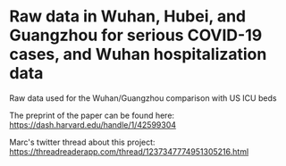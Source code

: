 # Raw data in Wuhan, Hubei, and Guangzhou for serious COVID-19 cases, and Wuhan hospitalization data
Raw data used for the Wuhan/Guangzhou comparison with US ICU beds

The preprint of the paper can be found here: https://dash.harvard.edu/handle/1/42599304

Marc's twitter thread about this project: https://threadreaderapp.com/thread/1237347774951305216.html

